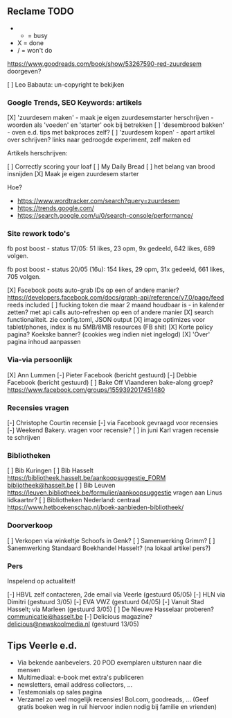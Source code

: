 ## Reclame TODO

* - = busy
* X = done
* / = won't do

https://www.goodreads.com/book/show/53267590-red-zuurdesem doorgeven?

[ ] Leo Babauta: un-copyright te bekijken

### Google Trends, SEO Keywords: artikels

[X] 'zuurdesem maken' - maak je eigen zuurdesemstarter herschrijven - woorden als 'voeden' en 'starter' ook bij betrekken
[ ] 'desembrood bakken' - oven e.d. tips met bakproces zelf?
[ ] 'zuurdesem kopen' - apart artikel over schrijven? links naar gedroogde experiment, zelf maken ed

Artikels herschrijven:

[ ] Correctly scoring your loaf
[ ] My Daily Bread
[ ] het belang van brood insnijden
[X] Maak je eigen zuurdesem starter

Hoe?

- https://www.wordtracker.com/search?query=zuurdesem
- https://trends.google.com/
- https://search.google.com/u/0/search-console/performance/

### Site rework todo's

fb post boost - status 17/05:
51 likes, 23 opm, 9x gedeeld, 642 likes, 689 volgen.

fb post boost - status 20/05 (16u):
154 likes, 29 opm, 31x gedeeld, 661 likes, 705 volgen.


[X] Facebook posts auto-grab IDs op een of andere manier? https://developers.facebook.com/docs/graph-api/reference/v7.0/page/feed reeds included 
[ ] fucking token die maar 2 maand houdbaar is - in kalender zetten? met api calls auto-refreshen op een of andere manier
[X] search functionaliteit. zie config.toml, JSON output
[X] image optimizes voor tablet/phones, index is nu 5MB/8MB resources (FB shit)
[X] Korte policy pagina? Koekske banner? (cookies weg indien niet ingelogd)
[X] 'Over' pagina inhoud aanpassen

### Via-via persoonlijk

[X] Ann Lummen
[-] Pieter Facebook (bericht gestuurd)
[-] Debbie Facebook (bericht gestuurd)
[ ] Bake Off Vlaanderen bake-along groep? https://www.facebook.com/groups/1559392017451480

### Recensies vragen

[-] Christophe Courtin recensie
[-] via Facebook gevraagd voor recensies
[-] Weekend Bakery. vragen voor recensie?
[ ] in juni Karl vragen recensie te schrijven

### Bibliotheken

[ ] Bib Kuringen
[ ] Bib Hasselt https://bibliotheek.hasselt.be/aankoopsuggestie_FORM bibliotheek@hasselt.be
[ ] Bib Leuven https://leuven.bibliotheek.be/formulier/aankoopsuggestie vragen aan Linus lidkaartnr?
[ ] Bibliotheken Nederland: centraal https://www.hetboekenschap.nl/boek-aanbieden-bibliotheek/

### Doorverkoop

[ ] Verkopen via winkeltje Schoofs in Genk?
[ ] Samenwerking Grimm?
[ ] Sanemwerking Standaard Boekhandel Hasselt? (na lokaal artikel pers?)

### Pers

Inspelend op actualiteit!

[-] HBVL zelf contacteren, 2de email via Veerle (gestuurd 05/05)
[-] HLN via Dimitri (gestuurd 3/05)
[-] EVA VWZ (gestuurd 04/05)
[-] Vanuit Stad Hasselt; via Marleen (gestuurd 3/05)
[ ] De Nieuwe Hasselaar proberen? communicatie@hasselt.be
[-] Delicious magazine? delicious@newskoolmedia.nl (gestuurd 13/05)


## Tips Veerle e.d.

- Via bekende aanbevelers. 20 POD exemplaren uitsturen naar die mensen
- Multimediaal: e-book met extra's publiceren
- newsletters, email address collectors, ...
- Testemonials op sales pagina
- Verzamel zo veel mogelijk recensies! Bol.com, goodreads, ... (Geef gratis boeken weg in ruil hiervoor indien nodig bij familie en vrienden)

